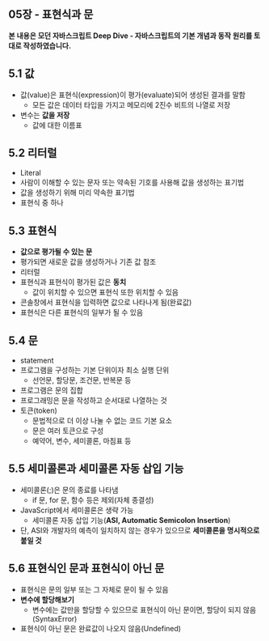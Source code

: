 ## 05장 - 표현식과 문

**본 내용은 모던 자바스크립트 Deep Dive - 자바스크립트의 기본 개념과 동작 원리를 토대로 작성하였습니다.**



## 5.1 값

* 값(value)은 표현식(expression)이 평가(evaluate)되어 생성된 결과를 말함
  * 모든 값은 데이터 타입을 가지고 메모리에 2진수 비트의 나열로 저장
* 변수는 **값을 저장**
  * 값에 대한 이름표



## 5.2 리터럴

* Literal
* 사람이 이해할 수 있는 문자 또는 약속된 기호를 사용해 값을 생성하는 표기법
* 값을 생성하기 위해 미리 약속한 표기법
* 표현식 중 하나



## 5.3 표현식

* **값으로 평가될 수 있는 문**
* 평가되면 새로운 값을 생성하거나 기존 값 참조
* 리터럴
* 표현식과 표현식이 평가된 값은 **동치**
  * 값이 위치할 수 있으면 표현식 또한 위치할 수 있음
* 콘솔창에서 표현식을 입력하면 값으로 나타나게 됨(완료값)
* 표현식은 다른 표현식의 일부가 될 수 있음



## 5.4 문

* statement
* 프로그램을 구성하는 기본 단위이자 최소 실행 단위
  * 선언문, 할당문, 조건문, 반복문 등
* 프로그램은 문의 집합
* 프로그래밍은 문을 작성하고 순서대로 나열하는 것
* 토큰(token)
  * 문법적으로 더 이상 나눌 수 없는 코드 기본 요소
  * 문은 여러 토큰으로 구성
  * 예약어, 변수, 세미콜론, 마침표 등



## 5.5 세미콜론과 세미콜론 자동 삽입 기능

* 세미콜론(;)은 문의 종료를 나타냄
  * if 문, for 문, 함수 등은 제외(자체 종결성)
* JavaScript에서 세미콜론은 생략 가능
  * 세미콜론 자동 삽입 기능(**ASI, Automatic Semicolon Insertion**)
* 단, ASI와 개발자의 예측이 일치하지 않는 경우가 있으므로 **세미콜론을 명시적으로 붙일 것**



## 5.6 표현식인 문과 표현식이 아닌 문

* 표현식은 문의 일부 또는 그 자체로 문이 될 수 있음
* **변수에 할당해보기**
  * 변수에는 값만을 할당할 수 있으므로 표현식이 아닌 문이면, 할당이 되지 않음(SyntaxError)
* 표현식이 아닌 문은 완료값이 나오지 않음(Undefined)